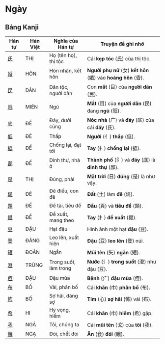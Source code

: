 # Ngày

## Bảng Kanji

| Hán tự | Hán Việt | Nghĩa của Hán tự | Truyện để ghi nhớ |
|---|---|---|---|
| [氏](https://www.google.com/search?q=https://mazii.net/vi-VN/search/kanji/javi/%E6%B0%8F) | THỊ | Họ (tên họ), thị tộc | Cái **kẹp tóc** (氏) của thị tộc. |
| [婚](https://www.google.com/search?q=https://mazii.net/vi-VN/search/kanji/javi/%E5%A9%9A) | HÔN | Hôn nhân, kết hôn | **Người phụ nữ** (女) **kết hôn** (婚) vào **hoàng hôn** (昏). |
| [民](https://www.google.com/search?q=https://mazii.net/vi-VN/search/kanji/javi/%E6%B0%91) | DÂN | Dân tộc, người dân | Con **mắt** (目) của **người dân** (民). |
| [眠](https://www.google.com/search?q=https://mazii.net/vi-VN/search/kanji/javi/%E7%9C%A0) | MIÊN | Ngủ | **Mắt** (目) của **người dân** (民) đang **ngủ** (眠). |
| [底](https://www.google.com/search?q=https://mazii.net/vi-VN/search/kanji/javi/%E5%BA%95) | ĐỂ | Đáy, dưới cùng | **Nóc nhà** (广) và **đáy** (底) của cái **đáy** (氏). |
| [低](https://www.google.com/search?q=https://mazii.net/vi-VN/search/kanji/javi/%E4%BD%8E) | ĐÊ | Thấp | **Người** (亻) **thấp** (低). |
| [抵](https://www.google.com/search?q=https://mazii.net/vi-VN/search/kanji/javi/%E6%8A%B5) | ĐỂ | Chống lại, đạt tới | **Tay** (扌) **chống lại** (抵). |
| [邸](https://www.google.com/search?q=https://mazii.net/vi-VN/search/kanji/javi/%E9%82%B8) | ĐỂ | Dinh thự, nhà ở | **Thành phố** (阝) và **đáy** (底) là **dinh thự** (邸). |
| [是](https://www.google.com/search?q=https://mazii.net/vi-VN/search/kanji/javi/%E6%98%AF) | THỊ | Đúng, phải | **Mặt trời** (日) **đúng** (是) là như vậy. |
| [堤](https://www.google.com/search?q=https://mazii.net/vi-VN/search/kanji/javi/%E5%A0%A4) | ĐÊ | Đê điều, con đê | **Đất** (土) làm **đê** (堤). |
| [題](https://www.google.com/search?q=https://mazii.net/vi-VN/search/kanji/javi/%E9%A1%8C) | ĐỀ | Đề tài, tiêu đề | **Đầu** (頁) và **tiêu đề** (題). |
| [提](https://www.google.com/search?q=https://mazii.net/vi-VN/search/kanji/javi/%E6%8F%90) | ĐỀ | Đề xuất, mang theo | **Tay** (扌) **đề xuất** (提). |
| [豆](https://www.google.com/search?q=https://mazii.net/vi-VN/search/kanji/javi/%E8%B1%86) | ĐẬU | Hạt đậu | Hình ảnh một hạt **đậu** (豆). |
| [登](https://www.google.com/search?q=https://mazii.net/vi-VN/search/kanji/javi/%E7%99%BB) | ĐĂNG | Leo lên, xuất hiện | **Đậu** (豆) **leo lên** (登) núi. |
| [短](https://www.google.com/search?q=https://mazii.net/vi-VN/search/kanji/javi/%E7%9F%AD) | ĐOẢN | Ngắn | **Mũi tên** (矢) **ngắn** (短). |
| [澄](https://www.google.com/search?q=https://mazii.net/vi-VN/search/kanji/javi/%E6%BE%84) | TRỪNG | Trong suốt, làm trong | **Nước** (氵) **trong suốt** (澄) như đậu (豆). |
| [痘](https://www.google.com/search?q=https://mazii.net/vi-VN/search/kanji/javi/%E7%97%98) | ĐẬU | Đậu mùa | **Bệnh** (疒) **đậu mùa** (痘). |
| [布](https://www.google.com/search?q=https://mazii.net/vi-VN/search/kanji/javi/%E5%B8%83) | BỐ | Vải, phân bố | Cái **khăn** (巾) **phân bố** (布). |
| [怖](https://www.google.com/search?q=https://mazii.net/vi-VN/search/kanji/javi/%E6%80%96) | BỐ | Sợ hãi, đáng sợ | **Tim** (心) **sợ hãi** (怖) vải (布). |
| [希](https://www.google.com/search?q=https://mazii.net/vi-VN/search/kanji/javi/%E5%B8%8C) | HI | Hy vọng, hiếm | Cái **khăn** (巾) **hiếm** (希) gặp. |
| [我](https://www.google.com/search?q=https://mazii.net/vi-VN/search/kanji/javi/%E6%88%91) | NGÃ | Tôi, chúng ta | Cái **mũi tên** (戈) của **tôi** (我). |
| [餓](https://www.google.com/search?q=https://mazii.net/vi-VN/search/kanji/javi/%E9%A4%93) | NGẠ | Đói, chết đói | **Ăn** (食) **đói** (餓). |


